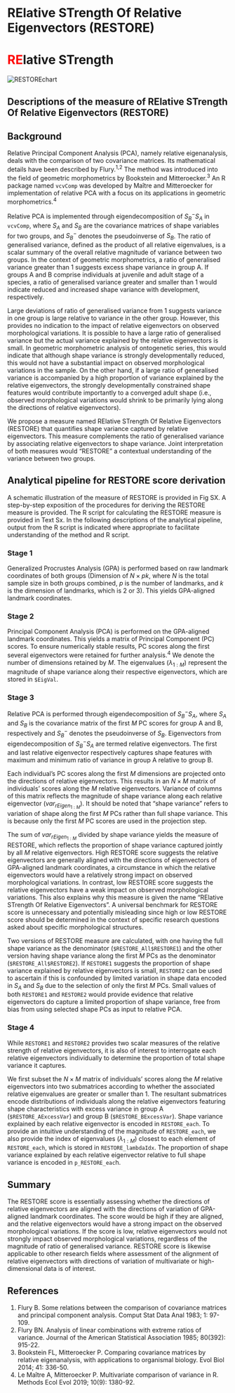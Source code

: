 # RElative STrength Of Relative Eigenvectors (RESTORE) 
# <span style="color: red;">RE</span>lative STrength
![RESTOREchart](https://github.com/Patrick-Wen/RESTORE/assets/100295693/955fb2f9-bbc1-4cb2-910a-e5993e7d5ab9)

## Descriptions of the measure of RElative STrength Of Relative Eigenvectors (RESTORE)

## Background
Relative Principal Component Analysis (PCA), namely relative eigenanalysis, deals with the comparison of two covariance matrices. Its mathematical details have been described by Flury.<sup>1,2</sup> The method was introduced into the field of geometric morphometrics by Bookstein and Mitteroecker.<sup>3</sup> An R package named `vcvComp` was developed by Maître and Mitteroecker for implementation of relative PCA with a focus on its applications in geometric morphometrics.<sup>4</sup> 

Relative PCA is implemented through eigendecomposition of $S_B^- S_A$ in `vcvComp`, where $S_A$ and $S_B$ are the covariance matrices of shape variables for two groups, and $S_B^-$ denotes the pseudoinverse of $S_B$. The ratio of generalised variance, defined as the product of all relative eigenvalues, is a scalar summary of the overall relative magnitude of variance between two groups. In the context of geometric morphometrics, a ratio of generalised variance greater than 1 suggests excess shape variance in group A. If groups A and B comprise individuals at juvenile and adult stage of a species, a ratio of generalised variance greater and smaller than 1 would indicate reduced and increased shape variance with development, respectively. 

Large deviations of ratio of generalised variance from 1 suggests variance in one group is large relative to variance in the other group. However, this provides no indication to the impact of relative eigenvectors on observed morphological variations. It is possible to have a large ratio of generalised variance but the actual variance explained by the relative eigenvectors is small. In geometric morphometric analysis of ontogenetic series, this would indicate that although shape variance is strongly developmentally reduced, this would not have a substantial impact on observed morphological variations in the sample. On the other hand, if a large ratio of generalised variance is accompanied by a high proportion of variance explained by the relative eigenvectors, the strongly developmentally constrained shape features would contribute importantly to a converged adult shape (i.e., observed morphological variations would shrink to be primarily lying along the directions of relative eigenvectors).

We propose a measure named RElative STrength Of Relative Eigenvectors (RESTORE) that quantifies shape variance captured by relative eigenvectors. This measure complements the ratio of generalised variance by associating relative eigenvectors to shape variance. Joint interpretation of both measures would “RESTORE” a contextual understanding of the variance between two groups.

## Analytical pipeline for RESTORE score derivation
A schematic illustration of the measure of RESTORE is provided in Fig SX. A step-by-step exposition of the procedures for deriving the RESTORE measure is provided. The R script for calculating the RESTORE measure is provided in Text Sx. In the following descriptions of the analytical pipeline, output from the R script is indicated where appropriate to facilitate understanding of the method and R script.

### Stage 1
Generalized Procrustes Analysis (GPA) is performed based on raw landmark coordinates of both groups (Dimension of $N×pk$, where $N$ is the total sample size in both groups combined, $p$ is the number of landmarks, and $k$ is the dimension of landmarks, which is 2 or 3). This yields GPA-aligned landmark coordinates.

### Stage 2
Principal Component Analysis (PCA) is performed on the GPA-aligned landmark coordinates. This yields a matrix of Principal Component (PC) scores. To ensure numerically stable results, PC scores along the first several eigenvectors were retained for further analysis.<sup>4</sup> We denote the number of dimensions retained by $M$. The eigenvalues ($λ_{1:M}$) represent the magnitude of shape variance along their respective eigenvectors, which are stored in `$EigVal`.

### Stage 3
Relative PCA is performed through eigendecomposition of $S_B^- S_A$, where $S_A$ and $S_B$ is the covariance matrix of the first $M$ PC scores for group A and B, respectively and $S_B^-$ denotes the pseudoinverse of $S_B$. Eigenvectors from eigendecomposition of $S_B^- S_A$ are termed relative eigenvectors. The first and last relative eigenvector respectively captures shape features with maximum and minimum ratio of variance in group A relative to group B.

Each individual’s PC scores along the first $M$ dimensions are projected onto the directions of relative eigenvectors. This results in an $N×M$ matrix of individuals’ scores along the $M$ relative eigenvectors. Variance of columns of this matrix reflects the magnitude of shape variance along each relative eigenvector ($var_{rEigen_{1:M}}$). It should be noted that “shape variance” refers to variation of shape along the first $M$ PCs rather than full shape variance. This is because only the first $M$ PC scores are used in the projection step.

The sum of $var_{rEigen_{1:M}}$ divided by shape variance yields the measure of RESTORE, which reflects the proportion of shape variance captured jointly by all $M$ relative eigenvectors. High RESTORE score suggests the relative eigenvectors are generally aligned with the directions of eigenvectors of GPA-aligned landmark coordinates, a circumstance in which the relative eigenvectors would have a relatively strong impact on observed morphological variations. In contrast, low RESTORE score suggests the relative eigenvectors have a weak impact on observed morphological variations. This also explains why this measure is given the name “RElative STrength Of Relative Eigenvectors”. A universal benchmark for RESTORE score is unnecessary and potentially misleading since high or low RESTORE score should be determined in the context of specific research questions asked about specific morphological structures.

Two versions of RESTORE measure are calculated, with one having the full shape variance as the denominator (`$RESTORE_All$RESTORE1`) and the other version having shape variance along the first $M$ PCs as the denominator (`$RESTORE_All$RESTORE2`). If `RESTORE1` suggests the proportion of shape variance explained by relative eigenvectors is small, `RESTORE2` can be used to ascertain if this is confounded by limited variation in shape data encoded in $S_A$ and $S_B$ due to the selection of only the first $M$ PCs. Small values of both `RESTORE1` and `RESTORE2` would provide evidence that relative eigenvectors do capture a limited proportion of shape variance, free from bias from using selected shape PCs as input to relative PCA.

### Stage 4
While `RESTORE1` and `RESTORE2` provides two scalar measures of the relative strength of relative eigenvectors, it is also of interest to interrogate each relative eigenvectors individually to determine the proportion of total shape variance it captures.

We first subset the $N×M$ matrix of individuals’ scores along the $M$ relative eigenvectors into two submatrices according to whether the associated relative eigenvalues are greater or smaller than 1. The resultant submatrices encode distributions of individuals along the relative eigenvectors featuring shape characteristics with excess variance in group A (`$RESTORE_AExcessVar`) and group B (`$RESTORE_BExcessVar`). Shape variance explained by each relative eigenvector is encoded in `RESTORE_each`. To provide an intuitive understanding of the magnitude of `RESTORE_each`, we also provide the index of eigenvalues ($λ_{1:M}$) closest to each element of `RESTORE_each`, which is stored in `RESTORE_lambdaIdx`. The proportion of shape variance explained by each relative eigenvector relative to full shape variance is encoded in `p_RESTORE_eac`h. 


## Summary
The RESTORE score is essentially assessing whether the directions of relative eigenvectors are aligned with the directions of variation of GPA-aligned landmark coordinates. The score would be high if they are aligned, and the relative eigenvectors would have a strong impact on the observed morphological variations. If the score is low, relative eigenvectors would not strongly impact observed morphological variations, regardless of the magnitude of ratio of generalised variance. RESTORE score is likewise applicable to other research fields where assessment of the alignment of relative eigenvectors with directions of variation of multivariate or high-dimensional data is of interest.


## References
1.	Flury B. Some relations between the comparison of covariance matrices and principal component analysis. Comput Stat Data Anal 1983; 1: 97-109.
2.	Flury BN. Analysis of linear combinations with extreme ratios of variance. Journal of the American Statistical Association 1985; 80(392): 915-22.
3.	Bookstein FL, Mitteroecker P. Comparing covariance matrices by relative eigenanalysis, with applications to organismal biology. Evol Biol 2014; 41: 336-50.
4.	Le Maître A, Mitteroecker P. Multivariate comparison of variance in R. Methods Ecol Evol 2019; 10(9): 1380-92.

